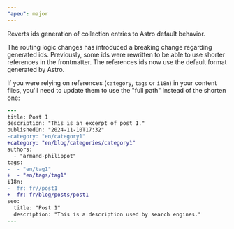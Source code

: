 ```yaml
---
"apeu": major
---
```


Reverts ids generation of collection entries to Astro default behavior.

The routing logic changes has introduced a breaking change regarding generated ids. Previously, some ids were rewritten to be able to use shorter references in the frontmatter. The references ids now use the default format generated by Astro.

If you were relying on references (`category`, `tags` or `i18n`) in your content files, you'll need to update them to use the "full path" instead of the shorten one:

```diff
---
title: Post 1
description: "This is an excerpt of post 1."
publishedOn: "2024-11-10T17:32"
-category: "en/category1"
+category: "en/blog/categories/category1"
authors:
  - "armand-philippot"
tags:
-  - "en/tag1"
+  - "en/tags/tag1"
i18n:
-  fr: fr//post1
+  fr: fr/blog/posts/post1
seo:
  title: "Post 1"
  description: "This is a description used by search engines."
---
```
